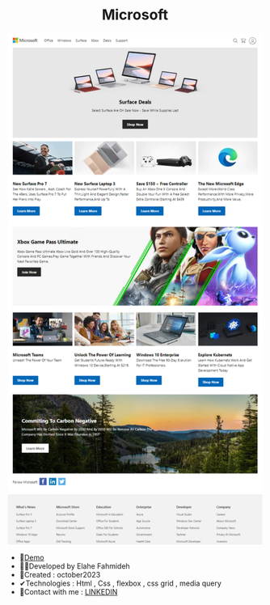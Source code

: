 
<h1 align="center">Microsoft</h1>


![demo](https://github.com/Ela-Fhd/Microsoft/blob/main/image/demo.png)

  - &#128204;<a href="https://simple-microsoft-template.netlify.app/" >Demo</a>
  - 🙋‍♀️Developed by Elahe Fahmideh
  - 📆Created : october2023
  - &#x2714;Technologies : Html , Css , flexbox , css grid , media query 
  - &#128231;Contact with me : <a href="https://www.linkedin.com/in/elahe-fahmideh/">LINKEDIN</a>





